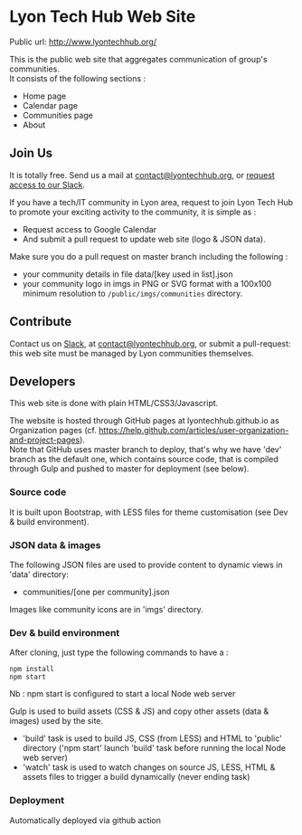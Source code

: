 Lyon Tech Hub Web Site
======================

Public url: http://www.lyontechhub.org/

This is the public web site that aggregates communication of group's communities.  
It consists of the following sections :

* Home page
* Calendar page
* Communities page
* About

Join Us
-------
It is totally free. Send us a mail at contact@lyontechhub.org, or [request access to our Slack](https://slack.lyontechhub.org).

If you have a tech/IT community in Lyon area, request to join Lyon Tech Hub to promote your exciting activity to the community, it is simple as :

* Request access to Google Calendar
* And submit a pull request to update web site (logo & JSON data).

Make sure you do a pull request on master branch including the following :

* your community details in file data/[key used in list].json
* your community logo in imgs in PNG or SVG format with a 100x100 minimum resolution to `/public/imgs/communities` directory.

Contribute
----------
Contact us on [Slack](https://slack.lyontechhub.org), at contact@lyontechhub.org, or submit a pull-request: this web site must be managed by Lyon communities themselves.

Developers
----------
This web site is done with plain HTML/CSS3/Javascript.

The website is hosted through GitHub pages at lyontechhub.github.io as Organization pages (cf. https://help.github.com/articles/user-organization-and-project-pages).  
Note that GitHub uses master branch to deploy, that's why we have 'dev' branch as the default one, which contains source code, that is compiled through Gulp and pushed to master for deployment (see below).

### Source code

It is built upon Bootstrap, with LESS files for theme customisation (see Dev & build environment).

### JSON data & images

The following JSON files are used to provide content to dynamic views in 'data' directory:

* communities/[one per community].json

Images like community icons are in 'imgs' directory.

### Dev & build environment

After cloning, just type the following commands to have a  :

```
npm install
npm start
```

Nb : npm start is configured to start a local Node web server

Gulp is used to build assets (CSS & JS) and copy other assets (data & images) used by the site.

* 'build' task is used to build JS, CSS (from LESS) and HTML to 'public' directory ('npm start' launch 'build' task before running the local Node web server)
* 'watch' task is used to watch changes on source JS, LESS, HTML & assets files to trigger a build dynamically (never ending task)

### Deployment

Automatically deployed via github action
